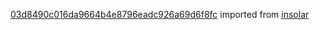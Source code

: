 [03d8490c016da9664b4e8796eadc926a69d6f8fc](https://github.com/insolar/insolar/commit/03d8490c016da9664b4e8796eadc926a69d6f8fc) imported from [insolar](https://github.com/insolar/insolar)
